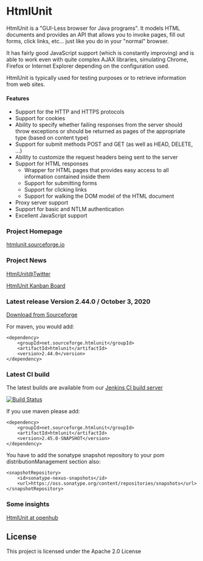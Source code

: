 # HtmlUnit

HtmlUnit is a "GUI-Less browser for Java programs". It models HTML documents and provides an API that allows you to invoke pages, fill out forms, click links, etc... just like you do in your "normal" browser.

It has fairly good JavaScript support (which is constantly improving) and is able to work even with quite complex AJAX libraries, simulating Chrome, Firefox or Internet Explorer depending on the configuration used.

HtmlUnit is typically used for testing purposes or to retrieve information from web sites.

#### Features
* Support for the HTTP and HTTPS protocols
* Support for cookies
* Ability to specify whether failing responses from the server should throw exceptions or should be returned as pages of the appropriate type (based on content type)
* Support for submit methods POST and GET (as well as HEAD, DELETE, ...)
* Ability to customize the request headers being sent to the server
* Support for HTML responses
  * Wrapper for HTML pages that provides easy access to all information contained inside them
  * Support for submitting forms
  * Support for clicking links
  * Support for walking the DOM model of the HTML document
* Proxy server support
* Support for basic and NTLM authentication
* Excellent JavaScript support


### Project Homepage
[htmlunit.sourceforge.io][4]

### Project News
[HtmlUnit@Twitter][3]

[HtmlUnit Kanban Board][6]

### Latest release Version 2.44.0 / October 3, 2020
[Download from Sourceforge][1]

For maven, you would add:

    <dependency>
        <groupId>net.sourceforge.htmlunit</groupId>
        <artifactId>htmlunit</artifactId>
        <version>2.44.0</version>
    </dependency>

### Latest CI build
The latest builds are available from our
[Jenkins CI build server][2]

[![Build Status](https://jenkins.wetator.org/buildStatus/icon?job=HtmlUnit+-+Headless)](https://jenkins.wetator.org/job/HtmlUnit%20-%20Headless/)

If you use maven please add:

    <dependency>
        <groupId>net.sourceforge.htmlunit</groupId>
        <artifactId>htmlunit</artifactId>
        <version>2.45.0-SNAPSHOT</version>
    </dependency>

You have to add the sonatype snapshot repository to your pom distributionManagement section also:

    <snapshotRepository>
        <id>sonatype-nexus-snapshots</id>
        <url>https://oss.sonatype.org/content/repositories/snapshots</url>
    </snapshotRepository>

### Some insights
[HtmlUnit at openhub][5]

## License

This project is licensed under the Apache 2.0 License


[1]: https://sourceforge.net/projects/htmlunit/files/htmlunit/2.44.0/ "HtmlUnit on sourceforge"
[2]: https://jenkins.wetator.org/job/HtmlUnit/ "HtmlUnit CI"
[3]: https://twitter.com/HtmlUnit "https://twitter.com/HtmlUnit"
[4]: https://htmlunit.sourceforge.io/ "https://htmlunit.sourceforge.io/"
[5]: https://www.openhub.net/p/HtmlUnit "https://www.openhub.net/p/HtmlUnit"
[6]: https://github.com/HtmlUnit/htmlunit/projects/1 "https://github.com/HtmlUnit/htmlunit/projects/1"
